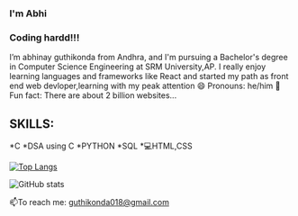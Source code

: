 ### I'm Abhi
### Coding hardd!!!

I’m abhinay guthikonda from Andhra, and I'm pursuing a Bachelor's degree in Computer Science Engineering at SRM University,AP.
I really enjoy learning languages and frameworks like React and started my path as front end web devloper,learning with my peak attention
  😄 Pronouns: he/him
  🥲 Fun fact: There are about 2 billion websites...
  
## SKILLS:
*C
*DSA using C
*PYTHON
*SQL
*💻HTML,CSS

[![Top Langs](https://github-readme-stats.vercel.app/api/top-langs/?username=abhiguthikonda)](https://github.com/anuraghazra/github-readme-stats)

![GitHub stats](https://github-readme-stats.vercel.app/api?username=abhiguthikonda&show_icons=true)  

📫To reach me: guthikonda018@gmail.com
